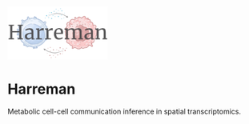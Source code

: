 <img src="images/Harreman_logo.png" alt="Alt text" width="200">

# Harreman
Metabolic cell-cell communication inference in spatial transcriptomics.
